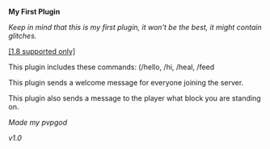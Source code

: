 **My First Plugin**

*Keep in mind that this is my first plugin, it won't be the best, it might contain glitches.*

<ins>[1.8 supported only]</ins>

This plugin includes these commands: (/hello, /hi, /heal, /feed

This plugin sends a welcome message for everyone joining the server.

This plugin also sends a message to the player what block you are standing on.

*Made my pvpgod*

*v1.0*
